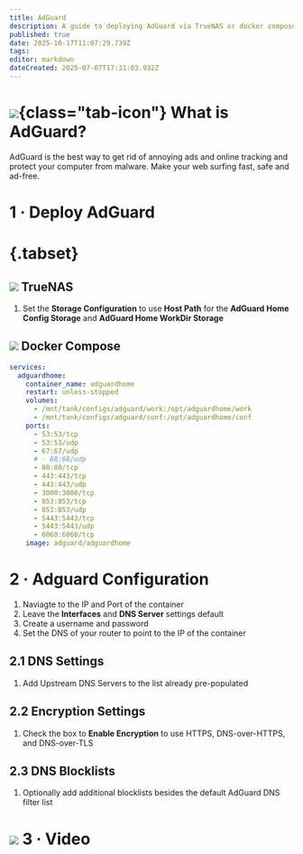 ```yaml
---
title: AdGuard
description: A guide to deploying AdGuard via TrueNAS or docker compose
published: true
date: 2025-10-17T11:07:29.739Z
tags: 
editor: markdown
dateCreated: 2025-07-07T17:31:03.932Z
---
```


# ![](/adguard-home.png){class="tab-icon"} What is AdGuard?
AdGuard is the best way to get rid of annoying ads and online tracking and protect your computer from malware. Make your web surfing fast, safe and ad-free.


# 1 · Deploy AdGuard
# {.tabset}
## <img src="/truenas.png" class="tab-icon"> TrueNAS
1. Set the **Storage Configuration** to use **Host Path** for the **AdGuard Home Config Storage** and **AdGuard Home WorkDir Storage**

## <img src="/docker.png" class="tab-icon"> Docker Compose
```yaml
services:
  adguardhome:
    container_name: adguardhome
    restart: unless-stopped
    volumes:
      - /mnt/tank/configs/adguard/work:/opt/adguardhome/work
      - /mnt/tank/configs/adguard/conf:/opt/adguardhome/conf
    ports:
      - 53:53/tcp
      - 53:53/udp
      - 67:67/udp
      # - 68:68/udp
      - 80:80/tcp
      - 443:443/tcp
      - 443:443/udp
      - 3000:3000/tcp
      - 853:853/tcp
      - 853:853/udp
      - 5443:5443/tcp
      - 5443:5443/udp
      - 6060:6060/tcp
    image: adguard/adguardhome
```

# 2 · Adguard Configuration
1. Naviagte to the IP and Port of the container
1. Leave the **Interfaces** and **DNS Server** settings default
1. Create a username and password
1. Set the DNS of your router to point to the IP of the container

## 2.1 DNS Settings
1. Add Upstream DNS Servers to the list already pre-populated

## 2.2 Encryption Settings
1. Check the box to **Enable Encryption** to use HTTPS, DNS-over-HTTPS, and DNS-over-TLS

## 2.3 DNS Blocklists
1. Optionally add additional blocklists besides the default AdGuard DNS filter list

# <img src="/youtube.png" class="tab-icon"> 3 · Video
[](https://youtu.be/u9PioLP57-4)